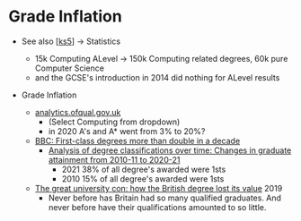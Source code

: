 Grade Inflation
===============

* See also [[ks5]] -> Statistics
    * 15k Computing ALevel -> 150k Computing related degrees, 60k pure Computer Science
    * and the GCSE's introduction in 2014 did nothing for ALevel results

* Grade Inflation
    * [analytics.ofqual.gov.uk](https://analytics.ofqual.gov.uk/apps/Alevel/Outcomes/)
        * (Select Computing from dropdown)
        * in 2020 A's and A* went from 3% to 20%?
    * [BBC: First-class degrees more than double in a decade](https://www.bbc.co.uk/news/education-61422305)
        * [Analysis of degree classifications over time: Changes in graduate attainment from 2010-11 to 2020-21](https://www.officeforstudents.org.uk/publications/analysis-of-degree-classifications-over-time-changes-in-graduate-attainment-from-2010-11-to-2020-21/)
            * 2021 38% of all degree's awarded were 1sts
            * 2010 15% of all degree's awarded were 1sts
    * [The great university con: how the British degree lost its value](https://www.newstatesman.com/politics/2019/08/the-great-university-con-how-the-british-degree-lost-its-value) 2019
        * Never before has Britain had so many qualified graduates. And never before have their qualifications amounted to so little. 


[//begin]: # "Autogenerated link references for markdown compatibility"
[ks5]: ks5.md "Keystage 5 - A-Level Computing"
[//end]: # "Autogenerated link references"